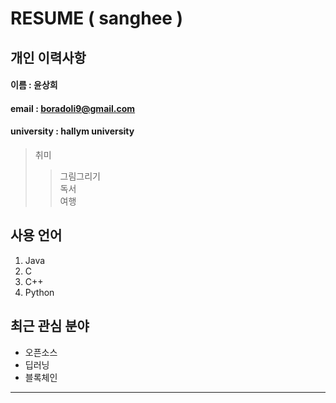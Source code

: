 # RESUME ( sanghee )

## 개인 이력사항 
#### 이름 : 윤상희
#### email : boradoli9@gmail.com
#### university : hallym university

> 취미
>> 그림그리기  
>> 독서  
>> 여행   

## 사용 언어
1. Java  
2. C  
3. C++  
4. Python

## 최근 관심 분야
* 오픈소스  
* 딥러닝  
* 블록체인  
*****

